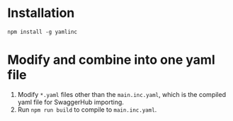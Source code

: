 # Installation

```
npm install -g yamlinc
```

# Modify and combine into one yaml file
1. Modify `*.yaml` files other than the `main.inc.yaml`, which is the compiled yaml file for SwaggerHub importing.
2. Run `npm run build` to compile to `main.inc.yaml`.
